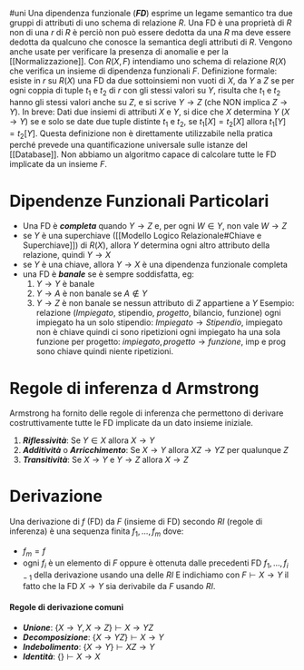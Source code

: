 #uni 
Una dipendenza funzionale (___FD___) esprime un legame semantico tra due gruppi di attributi di uno schema di relazione $R$. Una FD è una proprietà di $R$ non di una $r$ di $R$ è perciò non può essere dedotta da una $R$ ma deve essere dedotta da qualcuno che conosce la semantica degli attributi di $R$. Vengono anche usate per verificare la presenza di anomalie e per la [[Normalizzazione]]. Con $R(X,F)$ intendiamo uno schema di relazione $R(X)$ che verifica un insieme di dipendenza funzionali $F$.
Definizione formale:
	esiste in $r$ su $R(X)$ una FD da due sottoinsiemi non vuoti di $X$, da $Y$ a $Z$ se per ogni coppia di tuple $t_1$ e $t_2$ di $r$ con gli stessi valori su $Y$, risulta che $t_1$ e $t_2$ hanno gli stessi valori anche su $Z$, e si scrive $Y \to Z$ (che NON implica $Z \to Y$).
	In breve: Dati due insiemi di attributi $X$ e $Y$, si dice che $X$ determina $Y$ ($X \to Y$) se e solo se date due tuple distinte $t_1$ e $t_2$, se $t_1[X]=t_2[X]$ allora $t_1[Y]=t_2[Y]$.
Questa definizione non è direttamente utilizzabile nella pratica perché prevede una quantificazione universale sulle istanze del [[Database]]. Non abbiamo un algoritmo capace di calcolare tutte le FD implicate da un insieme $F$.
# Dipendenze Funzionali Particolari
- Una FD è ___completa___ quando $Y \to Z$ e, per ogni $W \in Y$, non vale $W \to Z$ 
- se $Y$ è una superchiave ([[Modello Logico Relazionale#Chiave e Superchiave]]) di $R(X)$, allora $Y$ determina ogni altro attributo della relazione, quindi $Y\to X$ 
- se $Y$ è una chiave, allora $Y \to X$ è una dipendenza funzionale completa
- una FD è ___banale___ se è sempre soddisfatta, eg:
  1. $Y \to Y$ è banale
  2. $Y \to A$ è non banale se $A \notin Y$ 
  3. $Y \to Z$ è non banale se nessun attributo di $Z$ appartiene a $Y$ 
Esempio: relazione (_Impiegato_, stipendio, _progetto_, bilancio, funzione)
ogni impiegato ha un solo stipendio: $Impiegato \to Stipendio$, impiegato non è chiave quindi ci sono ripetizioni
ogni impiegato ha una sola funzione per progetto: $impiegato, progetto \to funzione$, imp e prog sono chiave quindi niente ripetizioni.
# Regole di inferenza d Armstrong
Armstrong ha fornito delle regole di inferenza che permettono di derivare costruttivamente tutte le FD implicate da un dato insieme iniziale.
1. ___Riflessività___: 
   Se $Y \in X$ allora $X \to Y$ 
2. ___Additività___ o ___Arricchimento___:
   Se $X \to Y$ allora $XZ \to YZ$ per qualunque $Z$
3. ___Transitività___:
   Se $X \to Y$ e $Y \to Z$ allora $X \to Z$ 
# Derivazione
Una derivazione di $f$ (FD) da $F$ (insieme di FD) secondo $RI$ (regole di inferenza) è una sequenza finita $f_1,...,f_m$ dove:
- $f_m = f$ 
- ogni $f_i$ è un elemento di $F$ oppure è ottenuta dalle precedenti FD $f_1,...,f_{i-1}$ della derivazione usando una delle $RI$ 
E indichiamo con $F \vdash X \to Y$ il fatto che la FD $X \to Y$ sia derivabile da $F$ usando $RI$.
#### Regole di derivazione comuni
- ___Unione___:
  $\{X \to Y, X \to Z \} \vdash X \to YZ$ 
- ___Decomposizione___:
  $\{X \to YZ\} \vdash X \to Y$ 
- ___Indebolimento___:
  $\{ X \to Y \} \vdash XZ \to Y$ 
- ___Identità___:
  $\{ \} \vdash X \to X$ 
